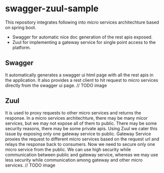 # swagger-zuul-sample

This repository integrates following into micro services architechture based on spring boot.
* Swagger for automatic nice doc generation of the rest apis exposed.
* Zuul for implementing a gateway service for single point access to the platform.


## Swagger
It automatically generates a swagger ui html page with all the rest apis in the application. It also provides a rest client to hit request to micro services directly from the swagger ui page.
// TODO image

## Zuul
It is used to proxy requests to other micro services and returns the response. In a micro services architechture, there may be many micor services, but we may not expose all of them to public. There may be some security reasons, there may be some private apis. Using Zuul we cater this issue by exposing only one gateway service to public.
Gateway Service proxies the request to different micro services based on the request url and relays the response back to consumers. Now we need to secure only one micro service from the public. We can use high security while communication between public and gateway service, whereas we may use less security while communication among gateway and other micro services.
// TODO image
